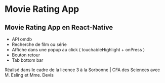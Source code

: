 # Movie Rating App

## Movie Rating App en React-Native

- API omdb 
- Recherche de film ou série 
- Affiche dans une popup au click ( touchableHighlight + onPress ) 
- Bouton retour 
- Tab bottom bar 

Réalisé dans le cadre de la licence 3 à la Sorbonne | CFA des Sciences avec M. Esling et Mme. Devis
